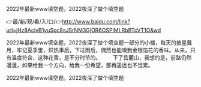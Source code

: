 2022年最新www填空题，2022夜深了做个填空题

👉最/新/观/看/入/口/👉http://www.baidu.com/link?url=jHz8AcivB1yuSpc8sJSrNM3GjOR6OSPiMLRbBTcVT1O&wd

2022年最新www填空题，2022夜深了做个填空题一部分的小楼，每天的披星戴月，牢记夏季里，炽热事后，下过雨后，偶然也能嗅到金银箔花的香味。从来，只有温度符合，这种花香，是不分时节的。
　　下了岳麓山，我想的是，前路仍然漫漫，如果给我一个方向，给我一份希望，那再遥远也不觉累。


2022年最新www填空题，2022夜深了做个填空题
